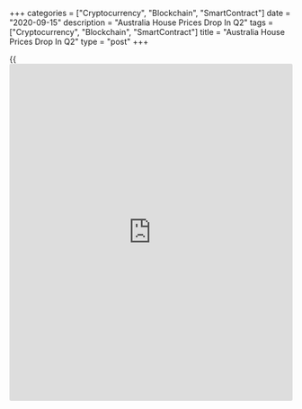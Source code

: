 +++
categories = ["Cryptocurrency", "Blockchain", "SmartContract"]
date = "2020-09-15"
description = "Australia House Prices Drop In Q2"
tags = ["Cryptocurrency", "Blockchain", "SmartContract"]
title = "Australia House Prices Drop In Q2"
type = "post"
+++

{{<iframe id="large-banner" src="https://www.bounty.group/#slide=19.0" width="100%" height="600" scrolling="no" style="border: 0px solid rgb(216, 221, 230); border-radius: 3px;">}}

Australia's house prices declined for the first time in a year in the
second quarter, data from the Australian Bureau of Statistics showed
Tuesday.

House prices fell 1.8 percent on a yearly basis in the June quarter,
reversing a 1.6 percent rise in March quarter. This was the first
decline since June 2019.

The falls in residential property prices were led by the Sydney and
Melbourne property [markets][1].

Head of Prices Statistics at the ABS, Andrew Tomadini, said "All capital
cities apart from Canberra recorded falls in property prices in the June
quarter 2020".

On a yearly basis, house prices were up 6.2 percent with rises in all
capital cities except Perth and Darwin.

"The number of residential property transactions fell substantially in
the eight capital cities during the June quarter 2020, due to the
effects of COVID-19 on the property market", said Tomadini.

For comments and feedback [contact](https://www.playgroundfx.com/contact/): editorial@rtt[news](https://www.letsplayfx.com/blog/forex-news-website/).com

[Economic News][2]

 **What parts of the world are seeing the best (and worst) economic
performances lately? Click[here][3] to check out our [Econ Scorecard][3]
and find out! See up-to-the-moment [ranking](https://www.playgroundfx.com/blog/crypto-exchange-ranking/)s for the best and worst
performers in [GDP][4], [unemployment rate][5], [inflation][6] and much
more.**

   1. www.rtt[news](https://www.letsplayfx.com/blog/forex-news-website/).com/Content/Markets.aspx
   2. www.rtt[news](https://www.letsplayfx.com/blog/forex-news-website/).com/Content/EconomicNews.aspx
   3. www.rtt[news](https://www.letsplayfx.com/blog/forex-news-website/).com/economic-scorecard/world-rank/PPI/highest-performance.aspx
   4. www.rtt[news](https://www.letsplayfx.com/blog/forex-news-website/).com/economic-scorecard/world-rank/GDP/highest-performance.aspx
   5. www.rtt[news](https://www.letsplayfx.com/blog/forex-news-website/).com/economic-scorecard/world-rank/unemployment-rate/lowest-performance.aspx
   6. www.rtt[news](https://www.letsplayfx.com/blog/forex-news-website/).com/economic-scorecard/world-rank/CPI/highest-performance.aspx